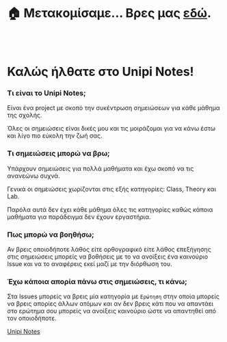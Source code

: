 # 🏠 Μετακομίσαμε... Βρες μας [εδώ](https://unipinotes.github.io/).

<br />
<br />

# Καλώς ήλθατε στο Unipi Notes!

### Τι είναι το Unipi Notes;

Είναι ένα project με σκοπό την συκέντρωση σημειώσεων για κάθε μάθημα της σχολής.

Όλες οι σημειώσεις είναι δικές μου και τις μοιράζομαι για
να κάνω έστω και λίγο πιο εύκολη την ζωή σας.

### Τι σημειώσεις μπορώ να βρω;

Υπάρχουν σημειώσεις για πολλά μαθήματα και έχω σκοπό να τις ανανεώνω συχνά.

Γενικά οι σημειώσεις χωρίζονται στις εξής κατηγορίες: Class, Theory και Lab.

Παρόλα αυτά δεν έχει κάθε μάθημα όλες τις κατηγορίες καθώς κάποια μαθήματα για παράδειγμα δεν έχουν εργαστήρια.

### Πως μπορώ να βοηθήσω;

Αν βρεις οποιοδήποτε λάθος είτε ορθογραφικό είτε λάθος επεξήγησης στις σημειώσεις μπορείς να βοθήσεις με το να ανοίξεις ένα καινούριο Issue και να το αναφέρεις εκεί μαζί με την διόρθωση του.

### Έχω κάποια απορία πάνω στις σημειώσεις, τι κάνω;

Στα Issues μπορείς να βρεις μία κατηγορία με `Ερώτηση` στην οποία μπορείς να βρεις απορίες άλλων ατόμων και αν δεν βρεις κάτι που να απαντάει στο ερώτημα σου μπορείς να ανοίξεις καινούριο ώστε να απαντηθεί από τον οποιοδήποτε.


[Unipi Notes](https://unipi-projects.github.io/index.html)
